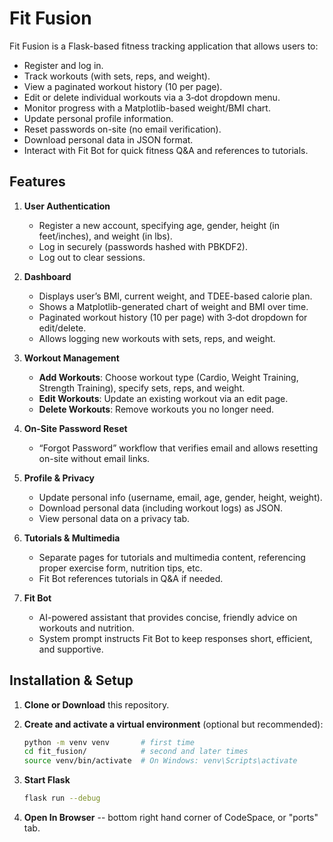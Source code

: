 # Fit Fusion

Fit Fusion is a Flask-based fitness tracking application that allows users to:

- Register and log in.
- Track workouts (with sets, reps, and weight).
- View a paginated workout history (10 per page).
- Edit or delete individual workouts via a 3‑dot dropdown menu.
- Monitor progress with a Matplotlib-based weight/BMI chart.
- Update personal profile information.
- Reset passwords on-site (no email verification).
- Download personal data in JSON format.
- Interact with Fit Bot for quick fitness Q&A and references to tutorials.

## Features

1. **User Authentication**  
   - Register a new account, specifying age, gender, height (in feet/inches), and weight (in lbs).
   - Log in securely (passwords hashed with PBKDF2).
   - Log out to clear sessions.

2. **Dashboard**  
   - Displays user’s BMI, current weight, and TDEE-based calorie plan.
   - Shows a Matplotlib-generated chart of weight and BMI over time.
   - Paginated workout history (10 per page) with 3‑dot dropdown for edit/delete.
   - Allows logging new workouts with sets, reps, and weight.

3. **Workout Management**  
   - **Add Workouts**: Choose workout type (Cardio, Weight Training, Strength Training), specify sets, reps, and weight.
   - **Edit Workouts**: Update an existing workout via an edit page.
   - **Delete Workouts**: Remove workouts you no longer need.

4. **On-Site Password Reset**  
   - “Forgot Password” workflow that verifies email and allows resetting on-site without email links.

5. **Profile & Privacy**  
   - Update personal info (username, email, age, gender, height, weight).
   - Download personal data (including workout logs) as JSON.
   - View personal data on a privacy tab.

6. **Tutorials & Multimedia**  
   - Separate pages for tutorials and multimedia content, referencing proper exercise form, nutrition tips, etc.
   - Fit Bot references tutorials in Q&A if needed.

7. **Fit Bot**  
   - AI-powered assistant that provides concise, friendly advice on workouts and nutrition.
   - System prompt instructs Fit Bot to keep responses short, efficient, and supportive.

## Installation & Setup

1. **Clone or Download** this repository.

2. **Create and activate a virtual environment** (optional but recommended):
   ```bash
   python -m venv venv       # first time
   cd fit_fusion/            # second and later times
   source venv/bin/activate  # On Windows: venv\Scripts\activate
   ```
3. **Start Flask**
   ```bash
   flask run --debug
   ```

4. **Open In Browser** -- bottom right hand corner of CodeSpace, or "ports" tab.